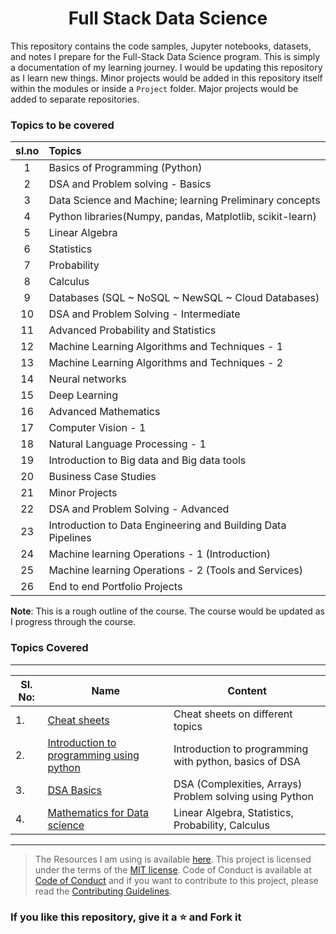 <div align="center">

# Full Stack Data Science

</div>


This repository contains the code samples, Jupyter notebooks, datasets, and notes I prepare for the Full-Stack Data Science program. This is simply a documentation of my learning journey. I would be updating this repository as I learn new things. Minor projects would be added in this repository itself within the modules or inside a `Project` folder. Major projects would be added to separate repositories. 
 
### Topics to be covered

|sl.no|Topics|
|:---:|:---|
|1|Basics of Programming (Python)|
|2|DSA and Problem solving - Basics|
|3|Data Science and Machine; learning Preliminary concepts|
|4|Python libraries(Numpy, pandas, Matplotlib, scikit-learn)|
|5|Linear Algebra|
|6|Statistics|
|7|Probability|
|8|Calculus|
|9|Databases (SQL ~ NoSQL ~ NewSQL ~ Cloud Databases)|
|10|DSA and Problem Solving - Intermediate |
|11|Advanced Probability and Statistics|
|12|Machine Learning Algorithms and Techniques - 1 |
|13|Machine Learning Algorithms and Techniques - 2 |
|14|Neural networks |
|15|Deep Learning |
|16|Advanced Mathematics |
|17|Computer Vision - 1|
|18|Natural Language Processing - 1|
|19|Introduction to Big data and Big data tools|
|20|Business Case Studies|
|21|Minor Projects|
|22|DSA and Problem Solving - Advanced |
|23|Introduction to Data Engineering and Building Data Pipelines |
|24|Machine learning Operations - 1 (Introduction)|
|25|Machine learning Operations - 2 (Tools and Services)|
|26|End to end Portfolio Projects|



**Note**: This is a rough outline of the course. The course would be updated as I progress through the course. 
  
### Topics Covered 

---
|Sl. No:|Name|Content|
|------|----|-------|
|1. |[Cheat sheets](https://github.com/kannanjayachandran/Full-Stack-Data-Science/tree/main/0_CheatSheets)| Cheat sheets on different topics|
|2. |[Introduction to programming using python](https://github.com/kannanjayachandran/Data_Science---Machine_Learning/tree/main/Module1)| Introduction to programming with python, basics of DSA|
|3. |[DSA Basics](https://github.com/kannanjayachandran/Data_Science---Machine_Learning/tree/main/Module2)| DSA (Complexities, Arrays)  Problem solving using Python|
|4. |[Mathematics for Data science]()| Linear Algebra, Statistics, Probability, Calculus|

 ---

>The Resources I am using is available [here](/Resources.md). This project is licensed under the terms of the [MIT license](/LICENSE). Code of Conduct is available at [Code of Conduct](/CODE_OF_CONDUCT.md) and if you want to contribute to this project, please read the [Contributing Guidelines](/CONTRIBUTING.md).

### If you like this repository, give it a ⭐️ and Fork it
